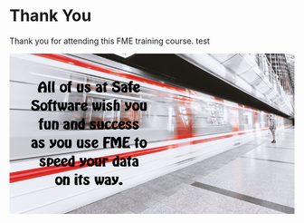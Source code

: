 # Thank You #
Thank you for attending this FME training course. test

![](./Images/Img6.08.ThankYouText.png)
